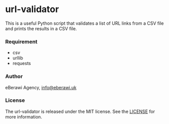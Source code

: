 # url-validator
This is a useful Python script that validates a list of URL links from a CSV file and prints the results in a CSV file.


### Requirement
- csv
- urllib
- requests


### Author
eBerawi Agency, info@eberawi.uk


### License
The url-validator is released under the MIT license. See the [LICENSE](https://github.com/eBerawi/url-validator/blob/main/LICENSE) for more information.
